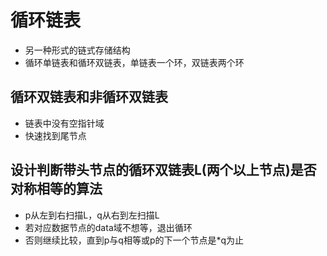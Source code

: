 # 循环链表
- 另一种形式的链式存储结构
- 循环单链表和循环双链表，单链表一个环，双链表两个环

## 循环双链表和非循环双链表
- 链表中没有空指针域
- 快速找到尾节点

## 设计判断带头节点的循环双链表L(两个以上节点)是否对称相等的算法
- p从左到右扫描L，q从右到左扫描L
- 若对应数据节点的data域不想等，退出循环
- 否则继续比较，直到p与q相等或p的下一个节点是*q为止